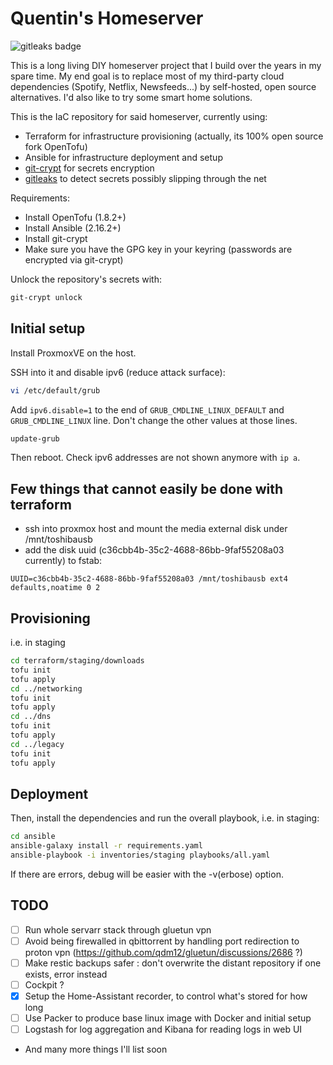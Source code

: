 # Quentin's Homeserver

<p><img alt="gitleaks badge" src="https://img.shields.io/badge/protected%20by-gitleaks-blue"></p>

This is a long living DIY homeserver project that I build over the years in my spare time. My end goal is to replace most of my third-party cloud dependencies (Spotify, Netflix, Newsfeeds...) by self-hosted, open source alternatives. I'd also like to try some smart home solutions.

This is the IaC repository for said homeserver, currently using:
- Terraform for infrastructure provisioning (actually, its 100% open source fork OpenTofu)
- Ansible for infrastructure deployment and setup
- [git-crypt](https://github.com/AGWA/git-crypt) for secrets encryption
- [gitleaks](https://github.com/gitleaks/gitleaks) to detect secrets possibly slipping through the net

Requirements:
- Install OpenTofu (1.8.2+)
- Install Ansible (2.16.2+) 
- Install git-crypt
- Make sure you have the GPG key in your keyring (passwords are encrypted via git-crypt)

Unlock the repository's secrets with:

```sh
git-crypt unlock
```
## Initial setup

Install ProxmoxVE on the host.

SSH into it and disable ipv6 (reduce attack surface):
```sh
vi /etc/default/grub
```
Add `ipv6.disable=1` to the end of `GRUB_CMDLINE_LINUX_DEFAULT` and `GRUB_CMDLINE_LINUX` line. Don't change the other values at those lines.

```sh
update-grub
```

Then reboot. Check ipv6 addresses are not shown anymore with `ip a`.

## Few things that cannot easily be done with terraform

- ssh into proxmox host and mount the media external disk under /mnt/toshibausb
- add the disk uuid (c36cbb4b-35c2-4688-86bb-9faf55208a03 currently) to fstab:
```
UUID=c36cbb4b-35c2-4688-86bb-9faf55208a03 /mnt/toshibausb ext4 defaults,noatime 0 2
```
<BS>

## Provisioning

i.e. in staging

```sh
cd terraform/staging/downloads
tofu init
tofu apply
cd ../networking
tofu init
tofu apply
cd ../dns
tofu init
tofu apply
cd ../legacy
tofu init
tofu apply
```

## Deployment

Then, install the dependencies and run the overall playbook, i.e. in staging:
```sh
cd ansible
ansible-galaxy install -r requirements.yaml
ansible-playbook -i inventories/staging playbooks/all.yaml
```

If there are errors, debug will be easier with the -v(erbose) option.

## TODO

- [ ] Run whole servarr stack through gluetun vpn
- [ ] Avoid being firewalled in qbittorrent by handling port redirection to proton vpn (https://github.com/qdm12/gluetun/discussions/2686 ?)
- [ ] Make restic backups safer : don't overwrite the distant repository if one exists, error instead
- [ ] Cockpit ?
- [x] Setup the Home-Assistant recorder, to control what's stored for how long
- [ ] Use Packer to produce base linux image with Docker and initial setup
- [ ] Logstash for log aggregation and Kibana for reading logs in web UI
- And many more things I'll list soon

